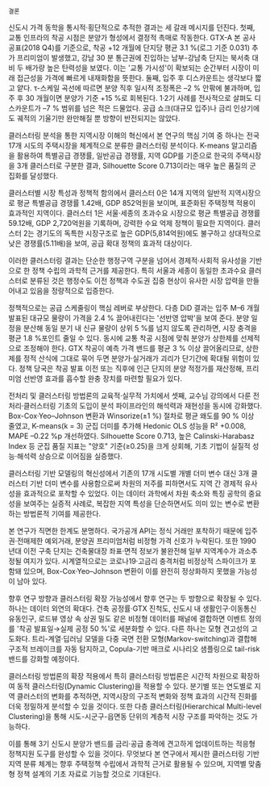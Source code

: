 	결론
신도시 가격 동학을 통시적·횡단적으로 추적한 결과는 세 갈래 메시지를 던진다. 첫째, 교통 인프라의 착공 시점은 분양가 형성에서 결정적 촉매로 작동한다. GTX-A 본 공사 공표(2018 Q4)를 기준으로, 착공 +12 개월에 단지당 평균 3.1 %(로그 기준 0.031) 추가 프리미엄이 발생했고, 강남 30 분 통근권에 진입하는 남부-강남축 단지는 북서축 대비 두 배가량 높은 탄력성을 보였다. 이는 '교통 가시성'이 확보되는 순간부터 시장이 미래 접근성을 가격에 빠르게 내재화함을 뜻한다. 둘째, 입주 후 디스카운트는 생각보다 짧고 얕다. τ-스케일 곡선에 따르면 분양 직후 일시적 조정폭은 –2 % 안팎에 불과하며, 입주 후 30 개월이면 분양가 기준 +15 %로 회복된다. 1·2기 사례를 전사적으로 살펴도 디스카운트가 –7 % 범위를 넘은 적은 드물었다. 공급 쇼크(대규모 입주)나 금리 인상기에도 궤적의 기울기만 완만해질 뿐 방향이 반전되지는 않았다.

클러스터링 분석을 통한 지역시장 이해의 혁신에서 본 연구의 핵심 기여 중 하나는 전국 17개 시도의 주택시장을 체계적으로 분류한 클러스터링 분석이다. K-means 알고리즘을 활용하여 특별공급 경쟁률, 일반공급 경쟁률, 지역 GDP를 기준으로 한국의 주택시장을 3개 클러스터로 구분한 결과, Silhouette Score 0.713이라는 매우 높은 품질의 군집화를 달성했다.

클러스터별 시장 특성과 정책적 함의에서 클러스터 0은 14개 지역의 일반적 지역시장으로 평균 특별공급 경쟁률 1.42배, GDP 852억원을 보이며, 표준화된 주택정책 적용이 효과적인 지역이다. 클러스터 1은 서울·세종의 초과수요 시장으로 평균 특별공급 경쟁률 59.12배, GDP 2,720억원을 기록하며, 강력한 수요 억제 정책이 필요한 지역이다. 클러스터 2는 경기도의 독특한 시장구조로 높은 GDP(5,814억원)에도 불구하고 상대적으로 낮은 경쟁률(5.11배)을 보여, 공급 확대 정책의 효과적 대상이다.

이러한 클러스터링 결과는 단순한 행정구역 구분을 넘어서 경제적·사회적 유사성을 기반으로 한 정책 수립의 과학적 근거를 제공한다. 특히 서울과 세종이 동일한 초과수요 클러스터로 분류된 것은 행정수도 이전 정책과 수도권 집중 현상이 유사한 시장 압력을 만들어내고 있음을 정량적으로 입증한다.

정책적으로는 공급 스케줄링이 핵심 레버로 부상한다. 다층 DiD 결과는 입주 M–6 개월 발표된 대규모 물량이 가격을 2.4 % 끌어내린다는 '선반영 압박'을 보여 준다. 분양 일정을 분산해 동일 분기 내 신규 물량이 상위 5 %를 넘지 않도록 관리하면, 시장 충격을 평균 1.8 %포인트 줄일 수 있다. 동시에 교통 착공 시점에 맞춰 분양가 상한제를 선제적으로 조정해야 한다. GTX 착공이 예측 가격 밴드를 평균 3 % 이상 끌어올리므로, 상한제를 정적 산식에 그대로 묶어 두면 분양가·실거래가 괴리가 단기간에 확대될 위험이 있다. 정책 당국은 착공 발표 이전 또는 직후에 인근 단지의 분양 적정가를 재산정해, 프리미엄 선반영 효과를 흡수할 완충 장치를 마련할 필요가 있다.

전처리 및 클러스터링 방법론의 교육적·실무적 가치에서 셋째, 교수님 강의에서 다룬 전처리·클러스터링 기초의 도입이 분석 파이프라인의 해석력과 재현성을 동시에 강화했다. Box-Cox·Yeo–Johnson 변환과 Winsorize(±1 %) 절차로 평균 왜도를 90 % 이상 줄였고, K-means(k = 3) 군집 더미를 추가해 Hedonic OLS 성능을 R² +0.008, MAPE –0.22 %p 개선하였다. Silhouette Score 0.713, 높은 Calinski-Harabasz Index 등 군집 품질 지표는 "양호" 기준(≥0.25)을 크게 상회해, 기초 기법이 실질적 성능·해석력 상승으로 이어짐을 실증했다.

클러스터링 기반 모델링의 혁신성에서 기존의 17개 시도별 개별 더미 변수 대신 3개 클러스터 기반 더미 변수를 사용함으로써 차원의 저주를 피하면서도 지역 간 경제적 유사성을 효과적으로 포착할 수 있었다. 이는 데이터 과학에서 차원 축소와 특징 공학의 중요성을 보여주는 실증적 사례로, 복잡한 지역 특성을 단순하면서도 의미 있는 변수로 변환하는 방법론적 기여를 제공한다.

본 연구가 직면한 한계도 분명하다. 국가공개 API는 정식 거래만 포착하기 때문에 입주권·전매제한 예외거래, 분양권 프리미엄처럼 비정형 가격 신호가 누락된다. 또한 1990년대 이전 구축 단지는 건축물대장 좌표·면적 정보가 불완전해 일부 지역계수가 과소추정될 여지가 있다. 시계열적으로는 코로나19·고금리 충격처럼 비정상적 스파이크가 포함돼 있으며, Box-Cox·Yeo–Johnson 변환이 이를 완전히 정상화하지 못했을 가능성이 남아 있다.

향후 연구 방향과 클러스터링 확장 가능성에서 향후 연구는 두 방향으로 확장될 수 있다. 하나는 데이터 외연의 확대다. 건축 공정률·GTX 진척도, 신도시 내 생활인구·이동통신 유동인구, 로드뷰 영상 속 상권 밀도 같은 비정형 데이터를 패널에 결합하면 이벤트 정의를 '착공 발표일→실제 공정 50 %'로 세분화할 수 있다. 다른 하나는 모형 견고성의 고도화다. 트리-계열·딥러닝 모델을 다중 국면 전환 모형(Markov-switching)과 결합해 구조적 브레이크를 자동 탐지하고, Copula-기반 매크로 시나리오 샘플링으로 tail-risk 밴드를 강화할 예정이다.

클러스터링 방법론의 확장 적용에서 특히 클러스터링 방법론은 시간적 차원으로 확장하여 동적 클러스터링(Dynamic Clustering)을 적용할 수 있다. 분기별 또는 연도별로 지역 클러스터의 변화를 추적하면, 지역시장의 구조적 변화와 정책 효과의 시간적 진화를 더욱 정밀하게 분석할 수 있을 것이다. 또한 다층 클러스터링(Hierarchical Multi-level Clustering)을 통해 시도-시군구-읍면동 단위의 계층적 시장 구조를 파악하는 것도 가능하다.

이를 통해 3기 신도시 분양가 밴드를 금리·공급 충격에 견고하게 업데이트하는 적응형 정책지원 도구를 완성할 수 있을 것이다. 무엇보다 본 연구에서 제시한 클러스터링 기반 지역 분류 체계는 향후 주택정책 수립에서 과학적 근거로 활용될 수 있으며, 지역별 맞춤형 정책 설계의 기초 자료로 기능할 것으로 기대된다.
